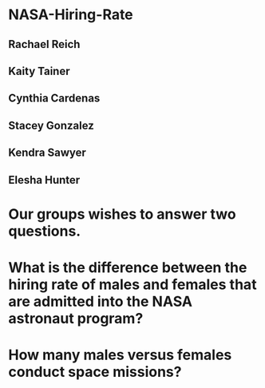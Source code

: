 # NASA-Hiring-Rate

## Rachael Reich 
## Kaity Tainer
## Cynthia Cardenas
## Stacey Gonzalez
## Kendra Sawyer
## Elesha Hunter

# Our groups wishes to answer two questions. 
# What is the difference between the hiring rate of males and females that are admitted into the NASA astronaut program?
# How many males versus females conduct space missions?
